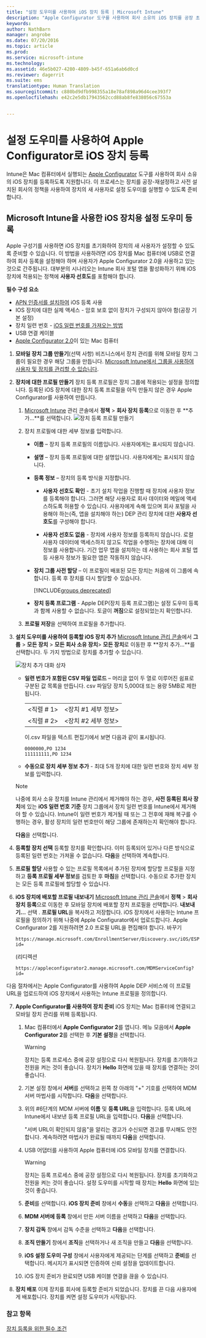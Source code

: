 ```yaml
---
title: "설정 도우미를 사용하여 iOS 장치 등록 | Microsoft Intune"
description: "Apple Configurator 도구를 사용하여 회사 소유의 iOS 장치를 공장 초기화 장치에 등록하고 설정 도우미를 실행할 수 있도록 준비합니다."
keywords: 
author: NathBarn
manager: angrobe
ms.date: 07/20/2016
ms.topic: article
ms.prod: 
ms.service: microsoft-intune
ms.technology: 
ms.assetid: 46e5b027-4280-4809-b45f-651a6ab6d0cd
ms.reviewer: dagerrit
ms.suite: ems
translationtype: Human Translation
ms.sourcegitcommit: c880bd9dfb998355a18e78af898a96d4cee393f7
ms.openlocfilehash: e42c2e5db17943562ccd88ab8fe838056c67553a


---
```


# 설정 도우미를 사용하여 Apple Configurator로 iOS 장치 등록
Intune은 Mac 컴퓨터에서 실행되는 [Apple Configurator](http://go.microsoft.com/fwlink/?LinkId=518017) 도구를 사용하여 회사 소유의 iOS 장치를 등록하도록 지원합니다. 이 프로세스는 장치를 공장-재설정하고 사전 설치된 회사의 정책을 사용하여 장치의 새 사용자로 설정 도우미를 실행할 수 있도록 준비합니다.


## Microsoft Intune을 사용한 iOS 장치용 설정 도우미 등록
Apple 구성기를 사용하면 iOS 장치를 초기화하여 장치의 새 사용자가 설정할 수 있도록 준비할 수 있습니다.  이 방법을 사용하려면 iOS 장치를 Mac 컴퓨터에 USB로 연결하여 회사 등록을 설정해야 하며 사용자가 Apple Configurator 2.0을 사용하고 있는 것으로 간주됩니다. 대부분의 시나리오는 Intune 회사 포털 앱을 활성화하기 위해 iOS 장치에 적용되는 정책에 **사용자 선호도**를 포함해야 합니다.

**필수 구성 요소**
* [APN 인증서를 설치하여](set-up-ios-and-mac-management-with-microsoft-intune.md) iOS 등록 사용
* IOS 장치에 대한 실제 액세스 - 암호 보호 없이 장치가 구성되지 않아야 함(공장 기본 설정)
* 장치 일련 번호 - [iOS 일련 번호를 가져오는 방법](https://support.apple.com/en-us/HT204308)
* USB 연결 케이블
* [Apple Configurator 2.0](https://itunes.apple.com/us/app/apple-configurator-2/id1037126344?mt=12)이 있는 Mac 컴퓨터


1.  **모바일 장치 그룹 만들기**(선택 사항) 비즈니스에서 장치 관리를 위해 모바일 장치 그룹이 필요한 경우 해당 그룹을 만듭니다. [Microsoft Intune에서 그룹을 사용하여 사용자 및 장치를 관리할 수 있습니다](use-groups-to-manage-users-and-devices-with-microsoft-intune.md).

2.  **장치에 대한 프로필 만들기** 장치 등록 프로필은 장치 그룹에 적용되는 설정을 정의합니다. 등록된 iOS 장치에 대한 장치 등록 프로필을 아직 만들지 않은 경우 Apple Configurator를 사용하여 만듭니다.

    1.  [Microsoft Intune](http://manage.microsoft.com) 관리 콘솔에서 **정책** &gt; **회사 장치 등록**으로 이동한 후 **추가...**를 선택합니다.
    ![장치 등록 프로필 만들기](../media/pol-sa-corp-enroll.png)

    2.  장치 프로필에 대한 세부 정보를 입력합니다.

        -   **이름** – 장치 등록 프로필의 이름입니다. 사용자에게는 표시되지 않습니다.

        -   **설명** – 장치 등록 프로필에 대한 설명입니다. 사용자에게는 표시되지 않습니다.

        -   **등록 정보** – 장치의 등록 방식을 지정합니다.

            -   **사용자 선호도 확인** - 초기 설치 작업을 진행할 때 장치에 사용자 정보를 등록해야 합니다. 그러면 해당 사용자로 회사 데이터와 메일에 액세스하도록 허용할 수 있습니다. 사용자에게 속해 있으며 회사 포털을 사용해야 하는(즉, 앱을 설치해야 하는) DEP 관리 장치에 대한 **사용자 선호도**를 구성해야 합니다.

            -   **사용자 선호도 없음** - 장치에 사용자 정보를 등록하지 않습니다. 로컬 사용자 데이터에 액세스하지 않고도 작업을 수행하는 장치에 대해 이 정보를 사용합니다. 기간 업무 앱을 설치하는 데 사용하는 회사 포털 앱 등 사용자 정보가 필요한 앱은 작동하지 않습니다.

        -   **장치 그룹 사전 할당** – 이 프로필이 배포된 모든 장치는 처음에 이 그룹에 속합니다. 등록 후 장치를 다시 할당할 수 있습니다.

            [!INCLUDE[groups deprecated](../includes/group-deprecation.md)]

          -  **장치 등록 프로그램** - Apple DEP(장치 등록 프로그램)는 설정 도우미 등록과 함께 사용할 수 없습니다. 토글이 **꺼짐**으로 설정되었는지 확인합니다.

    3.  **프로필 저장**을 선택하여 프로필을 추가합니다.

3.  **설치 도우미를 사용하여 등록할 iOS 장치 추가** [Microsoft Intune 관리 콘솔](http://manage.microsoft.com)에서 **그룹** &gt; **모든 장치** &gt; **모든 회사 소유 장치**&gt; **모든 장치**로 이동한 후 **장치 추가...**를 선택합니다. 두 가지 방법으로 장치를 추가할 수 있습니다.

    ![장치 추가 대화 상자](../media/pol-SA-enroll-iOS-SetupAssistant.png)

    -   **일련 번호가 포함된 CSV 파일 업로드** – 머리글 없이 두 열로 이루어진 쉼표로 구분된 값 목록을 만듭니다. csv 파일당 장치 5,000대 또는 용량 5MB로 제한됩니다.

        |||
        |-|-|
        |&lt;직렬 # 1&gt;|&lt;장치 #1 세부 정보&gt;|
        |&lt;직렬 # 2&gt;|&lt;장치 #2 세부 정보&gt;|
        이.csv 파일을 텍스트 편집기에서 보면 다음과 같이 표시됩니다.

        ```
        0000000,PO 1234
        111111111,PO 1234
        ```

    -   **수동으로 장치 세부 정보 추가** - 최대 5개 장치에 대한 일련 번호와 장치 세부 정보를 입력합니다.

    > [!NOTE]
    > 나중에 회사 소유 장치를 Intune 관리에서 제거해야 하는 경우, **사전 등록된 회사 장치**에 있는 **iOS 일련 번호 기준** 장치 그룹에서 장치 일련 번호를 Intune에서 제거해야 할 수 있습니다.  Intune이 일련 번호가 제거될 때 또는 그 전후에 재해 복구를 수행하는 경우, 활성 장치의 일련 번호만이 해당 그룹에 존재하는지 확인해야 합니다.

    **다음**을 선택합니다.

4.  **등록할 장치 선택** 등록할 장치를 확인합니다. 이미 등록되어 있거나 다른 방식으로 등록된 일련 번호는 가져올 수 없습니다. **다음**을 선택하여 계속합니다.

5.  **프로필 할당** 사용할 수 있는 프로필 목록에서 추가된 장치에 할당할 프로필을 지정하고 **등록 프로필 세부 정보**를 검토한 후 **마침**을 선택합니다. 수동으로 추가한 장치는 모든 등록 프로필에 할당할 수 있습니다.

6.  **iOS 장치에 배포할 프로필 내보내기** [Microsoft Intune 관리 콘솔](http://manage.microsoft.com)에서 **정책** &gt; **회사 장치 등록**으로 이동한 후 모바일 장치에 배포할 장치 프로필을 선택합니다. **내보내기...** 선택 . **프로필 URL**을 복사하고 저장합니다. iOS 장치에서 사용하는 Intune 프로필을 정의하기 위해 나중에 Apple Configurator에서 업로드합니다.
    Apple Configurator 2를 지원하려면 2.0 프로필 URL을 편집해야 합니다. 바꾸기
    ```
    https://manage.microsoft.com/EnrollmentServer/Discovery.svc/iOS/ESProxy?id=
    ```
    (리디렉션

    ```
    https://appleconfigurator2.manage.microsoft.com/MDMServiceConfig?id=
    ```

   다음 절차에서는 Apple Configurator를 사용하여 Apple DEP 서비스에 이 프로필 URL을 업로드하여 iOS 장치에서 사용하는 Intune 프로필을 정의합니다.



7.  **Apple Configurator를 사용하여 장치 준비** iOS 장치는 Mac 컴퓨터에 연결되고 모바일 장치 관리를 위해 등록됩니다.

    1.  Mac 컴퓨터에서 **Apple Configurator 2**를 엽니다. 메뉴 모음에서 **Apple Configurator 2**를 선택한 후 **기본 설정**을 선택합니다.

         > [!WARNING]
         > 장치는 등록 프로세스 중에 공장 설정으로 다시 복원됩니다. 장치를 초기화하고 전원을 켜는 것이 좋습니다. 장치가 **Hello** 화면에 있을 때 장치를 연결하는 것이 좋습니다.

    2. 기본 설정 창에서 **서버**를 선택하고 왼쪽 창 아래의 "+" 기호를 선택하여 MDM 서버 마법사를 시작합니다. **다음**을 선택합니다.

    3. 위의 #6단계의 MDM 서버에 **이름** 및 **등록 URL**을 입력합니다. 등록 URL에 Intune에서 내보낸 등록 프로필 URL을 입력합니다. **다음**을 선택합니다.  

       "서버 URL이 확인되지 않음"을 알리는 경고가 수신되면 경고를 무시해도 안전합니다. 계속하려면 마법사가 완료될 때까지 **다음**을 선택합니다.

    4.  USB 어댑터를 사용하여 Apple 컴퓨터에 iOS 모바일 장치를 연결합니다.

        > [!WARNING]
        > 장치는 등록 프로세스 중에 공장 설정으로 다시 복원됩니다. 장치를 초기화하고 전원을 켜는 것이 좋습니다. 설정 도우미를 시작할 때 장치는 **Hello** 화면에 있는 것이 좋습니다.

    5.  **준비**를 선택합니다. **iOS 장치 준비** 창에서 **수동**을 선택하고 **다음**을 선택합니다.

    6. **MDM 서버에 등록** 창에서 만든 서버 이름을 선택하고 **다음**을 선택합니다.

    7. **장치 감독** 창에서 감독 수준을 선택하고 **다음**을 선택합니다.

    8. **조직 만들기** 창에서 **조직**을 선택하거나 새 조직을 만들고 **다음**을 선택합니다.

    9. **iOS 설정 도우미 구성** 창에서 사용자에게 제공되는 단계를 선택하고 **준비**를 선택합니다. 메시지가 표시되면 인증하여 신뢰 설정을 업데이트합니다.  

    10. iOS 장치 준비가 완료되면 USB 케이블 연결을 끊을 수 있습니다.  

8.  **장치 배포** 이제 장치를 회사에 등록할 준비가 되었습니다. 장치를 끈 다음 사용자에게 배포합니다. 장치를 켜면 설정 도우미가 시작됩니다.



### 참고 항목
[장치 등록을 위한 필수 조건](prerequisites-for-enrollment.md)



<!--HONumber=Sep16_HO4-->



